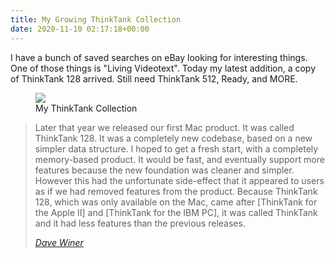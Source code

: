 ```yaml
---
title: My Growing ThinkTank Collection
date: 2020-11-10 02:17:18+00:00
---
```


I have a bunch of saved searches on eBay looking for interesting things. One of those things is "Living Videotext". Today my latest addition, a copy of ThinkTank 128 arrived. Still need ThinkTank 512, Ready, and MORE.

<figure><img src="/uploads/2020/11/thinktank.png"><figcaption>My ThinkTank Collection</figcaption></figure>

> Later that year we released our first Mac product. It was called ThinkTank 128. It was a completely new codebase, based on a new simpler data structure. I hoped to get a fresh start, with a completely memory-based product. It would be fast, and eventually support more features because the new foundation was cleaner and simpler. However this had the unfortunate side-effect that it appeared to users as if we had removed features from the product. Because ThinkTank 128, which was only available on the Mac, came after [ThinkTank for the Apple II] and [ThinkTank for the IBM PC], it was called ThinkTank and it had less features than the previous releases.
>
> <cite><a href="http://scripting.com/stories/2011/11/01/dontRemoveFeaturesFromProd.html#p10685">Dave Winer</a></cite>

